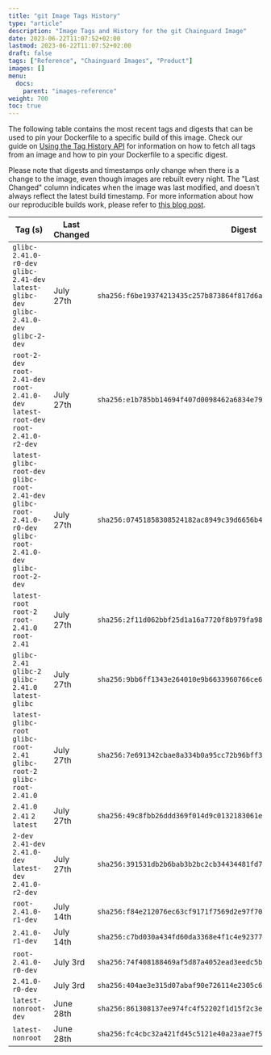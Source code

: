 ```yaml
---
title: "git Image Tags History"
type: "article"
description: "Image Tags and History for the git Chainguard Image"
date: 2023-06-22T11:07:52+02:00
lastmod: 2023-06-22T11:07:52+02:00
draft: false
tags: ["Reference", "Chainguard Images", "Product"]
images: []
menu:
  docs:
    parent: "images-reference"
weight: 700
toc: true
---
```


The following table contains the most recent tags and digests that can be used to pin your Dockerfile to a specific build of this image. Check our guide on [Using the Tag History API](/chainguard/chainguard-images/using-the-tag-history-api/) for information on how to fetch all tags from an image and how to pin your Dockerfile to a specific digest.

Please note that digests and timestamps only change when there is a change to the image, even though images are rebuilt every night. The "Last Changed" column indicates when the image was last modified, and doesn't always reflect the latest build timestamp. For more information about how our reproducible builds work, please refer to [this blog post](https://www.chainguard.dev/unchained/reproducing-chainguards-reproducible-image-builds).

| Tag (s)                                                                                                              | Last Changed | Digest                                                                    |
|----------------------------------------------------------------------------------------------------------------------|--------------|---------------------------------------------------------------------------|
|  `glibc-2.41.0-r0-dev` `glibc-2.41-dev` `latest-glibc-dev` `glibc-2.41.0-dev` `glibc-2-dev`                          | July 27th    | `sha256:f6be19374213435c257b873864f817d6ac65494b8f92b83581cc195a8d1de5ec` |
|  `root-2-dev` `root-2.41-dev` `root-2.41.0-dev` `latest-root-dev` `root-2.41.0-r2-dev`                               | July 27th    | `sha256:e1b785bb14694f407d0098462a6834e791bd4d49c3160718378e9b48c1009725` |
|  `latest-glibc-root-dev` `glibc-root-2.41-dev` `glibc-root-2.41.0-r0-dev` `glibc-root-2.41.0-dev` `glibc-root-2-dev` | July 27th    | `sha256:07451858308524182ac8949c39d6656b45443764b8d2a39749e2406b84a733da` |
|  `latest-root` `root-2` `root-2.41.0` `root-2.41`                                                                    | July 27th    | `sha256:2f11d062bbf25d1a16a7720f8b979fa988aa542dce283a87bc12d362c191c971` |
|  `glibc-2.41` `glibc-2` `glibc-2.41.0` `latest-glibc`                                                                | July 27th    | `sha256:9bb6ff1343e264010e9b6633960766ce6cc98c90298a99e032fbf55270322314` |
|  `latest-glibc-root` `glibc-root-2.41` `glibc-root-2` `glibc-root-2.41.0`                                            | July 27th    | `sha256:7e691342cbae8a334b0a95cc72b96bff381d2ae9f82b7a82fdd775154881e9c8` |
|  `2.41.0` `2.41` `2` `latest`                                                                                        | July 27th    | `sha256:49c8fbb26ddd369f014d9c0132183061ea4c78a1065ea674acd125a347b871f6` |
|  `2-dev` `2.41-dev` `2.41.0-dev` `latest-dev` `2.41.0-r2-dev`                                                        | July 27th    | `sha256:391531db2b6bab3b2bc2cb34434481fd79c2f792eb46999044e4625693c4cefc` |
|  `root-2.41.0-r1-dev`                                                                                                | July 14th    | `sha256:f84e212076ec63cf9171f7569d2e97f705ef12c9218f726f38637bae4f3855a1` |
|  `2.41.0-r1-dev`                                                                                                     | July 14th    | `sha256:c7bd030a434fd60da3368e4f1c4e92377f3b4d4af937d3771c640f293f93ad50` |
|  `root-2.41.0-r0-dev`                                                                                                | July 3rd     | `sha256:74f408188469af5d87a4052ead3eedc5b2b501dcd30262dbdf75db4ee868691e` |
|  `2.41.0-r0-dev`                                                                                                     | July 3rd     | `sha256:404ae3e315d07abaf90e726114e2305c6dfc5e227e7bb3cc86715bb1804a69c9` |
|  `latest-nonroot-dev`                                                                                                | June 28th    | `sha256:861308137ee974fc4f52202f1d15f2c3e80f44227a6eb09418900c9ee20fbce1` |
|  `latest-nonroot`                                                                                                    | June 28th    | `sha256:fc4cbc32a421fd45c5121e40a23aae7f55f60653f56a32d41c71bb20651ae91f` |
